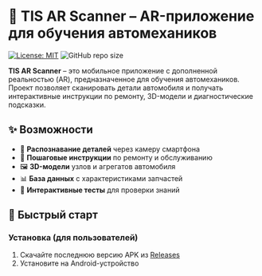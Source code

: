 # 🚗 TIS AR Scanner – AR-приложение для обучения автомехаников

[![License: MIT](https://img.shields.io/badge/License-MIT-yellow.svg)](https://opensource.org/licenses/MIT)
![GitHub repo size](https://img.shields.io/github/repo-size/your-username/TIS-AR-Scanner)

**TIS AR Scanner** – это мобильное приложение с дополненной реальностью (AR), предназначенное для обучения автомехаников. Проект позволяет сканировать детали автомобиля и получать интерактивные инструкции по ремонту, 3D-модели и диагностические подсказки.

## ✨ Возможности
- 📸 **Распознавание деталей** через камеру смартфона
- 🔧 **Пошаговые инструкции** по ремонту и обслуживанию
- 🖼️ **3D-модели** узлов и агрегатов автомобиля
- 📊 **База данных** с характеристиками запчастей
- 🧠 **Интерактивные тесты** для проверки знаний

## 🚀 Быстрый старт
### Установка (для пользователей)
1. Скачайте последнюю версию APK из [Releases](https://github.com/your-username/TIS-AR-Scanner/releases)
2. Установите на Android-устройство
